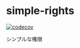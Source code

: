 # simple-rights

[![codecov](https://codecov.io/gh/hmrkm/simple-rights/branch/main/graph/badge.svg?token=LE4923URW1)](https://codecov.io/gh/hmrkm/simple-rights)


シンプルな権限

